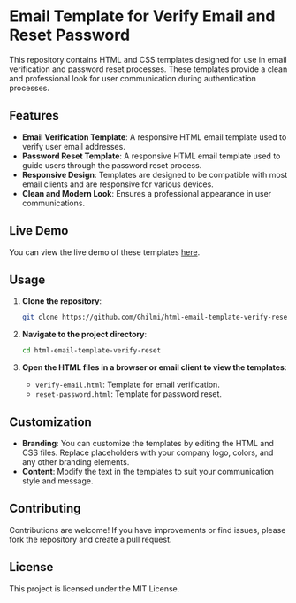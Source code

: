 

# Email Template for Verify Email and Reset Password

This repository contains HTML and CSS templates designed for use in email verification and password reset processes. These templates provide a clean and professional look for user communication during authentication processes.

## Features

- **Email Verification Template**: A responsive HTML email template used to verify user email addresses.
- **Password Reset Template**: A responsive HTML email template used to guide users through the password reset process.
- **Responsive Design**: Templates are designed to be compatible with most email clients and are responsive for various devices.
- **Clean and Modern Look**: Ensures a professional appearance in user communications.

## Live Demo

You can view the live demo of these templates [here](https://ghilmi.github.io/html-email-template-verify-reset-/).

## Usage

1. **Clone the repository**:

   ```bash
   git clone https://github.com/Ghilmi/html-email-template-verify-reset.git
   ```

2. **Navigate to the project directory**:

   ```bash
   cd html-email-template-verify-reset
   ```

3. **Open the HTML files in a browser or email client to view the templates**:

   - `verify-email.html`: Template for email verification.
   - `reset-password.html`: Template for password reset.

## Customization

- **Branding**: You can customize the templates by editing the HTML and CSS files. Replace placeholders with your company logo, colors, and any other branding elements.
- **Content**: Modify the text in the templates to suit your communication style and message.

## Contributing

Contributions are welcome! If you have improvements or find issues, please fork the repository and create a pull request.

## License

This project is licensed under the MIT License.
